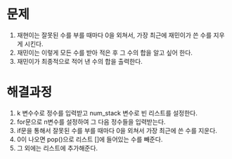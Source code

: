 # 문제
1. 재현이는 잘못된 수를 부를 때마다 0을 외쳐서, 가장 최근에 재민이가 쓴 수를 지우게 시킨다.
2. 재민이는 이렇게 모든 수를 받아 적은 후 그 수의 합을 알고 싶어 한다.
3. 재민이가 최종적으로 적어 낸 수의 합을 출력한다. 



# 해결과정
1. k 변수수로 정수를 입력받고 num_stack 변수로 빈 리스트를 설정한다.
2. for문으로 n변수를 설정하여 그 다음 정수들을 입력받는다.
3. if문을 통해서 잘못된 수를 부를 때마다 0을 외쳐서 가장 최근에 쓴 수를 지운다.
4. 0이 나오면 pop()으로 리스트 []에 들어있는 수를 빼준다.
5. 그 외에는 리스트에 추가해준다.